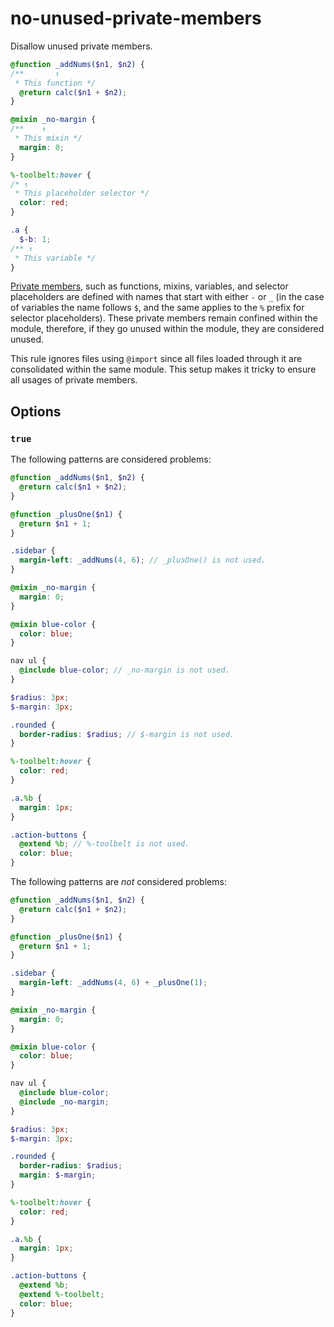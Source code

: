 # no-unused-private-members

Disallow unused private members.

<!-- prettier-ignore -->
```scss
@function _addNums($n1, $n2) {
/**       ↑
 * This function */
  @return calc($n1 + $n2);
}

@mixin _no-margin {
/**    ↑
 * This mixin */
  margin: 0;
}

%-toolbelt:hover {
/* ↑
 * This placeholder selector */
  color: red;
}

.a {
  $-b: 1;
/** ↑
 * This variable */
}
```

[Private members](https://sass-lang.com/documentation/at-rules/use/#private-members), such as functions, mixins, variables, and selector placeholders are defined with names that start with either `-` or `_` (in the case of variables the name follows `$`, and the same applies to the `%` prefix for selector placeholders). These private members remain confined within the module, therefore, if they go unused within the module, they are considered unused.

This rule ignores files using `@import` since all files loaded through it are consolidated within the same module. This setup makes it tricky to ensure all usages of private members.

## Options

### `true`

The following patterns are considered problems:

<!-- prettier-ignore -->
```scss
@function _addNums($n1, $n2) {
  @return calc($n1 + $n2);
}

@function _plusOne($n1) {
  @return $n1 + 1;
}

.sidebar {
  margin-left: _addNums(4, 6); // _plusOne() is not used.
}
```

<!-- prettier-ignore -->
```scss
@mixin _no-margin {
  margin: 0;
}

@mixin blue-color {
  color: blue;
}

nav ul {
  @include blue-color; // _no-margin is not used.
}   
```

<!-- prettier-ignore -->
```scss
$radius: 3px;
$-margin: 3px;

.rounded {
  border-radius: $radius; // $-margin is not used.
}
```

<!-- prettier-ignore -->
```scss
%-toolbelt:hover {
  color: red;
}

.a.%b {
  margin: 1px;
}

.action-buttons {
  @extend %b; // %-toolbelt is not used.
  color: blue;
}
```

The following patterns are _not_ considered problems:


<!-- prettier-ignore -->
```scss
@function _addNums($n1, $n2) {
  @return calc($n1 + $n2);
}

@function _plusOne($n1) {
  @return $n1 + 1;
}

.sidebar {
  margin-left: _addNums(4, 6) + _plusOne(1);
}
```

<!-- prettier-ignore -->
```scss
@mixin _no-margin {
  margin: 0;
}

@mixin blue-color {
  color: blue;
}

nav ul {
  @include blue-color;
  @include _no-margin;
}   
```

<!-- prettier-ignore -->
```scss
$radius: 3px;
$-margin: 3px;

.rounded {
  border-radius: $radius;
  margin: $-margin;
}
```

<!-- prettier-ignore -->
```scss
%-toolbelt:hover {
  color: red;
}

.a.%b {
  margin: 1px;
}

.action-buttons {
  @extend %b;
  @extend %-toolbelt;
  color: blue;
}
```